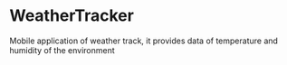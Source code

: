 # WeatherTracker
Mobile application of weather track, it provides data of temperature and humidity of the environment
